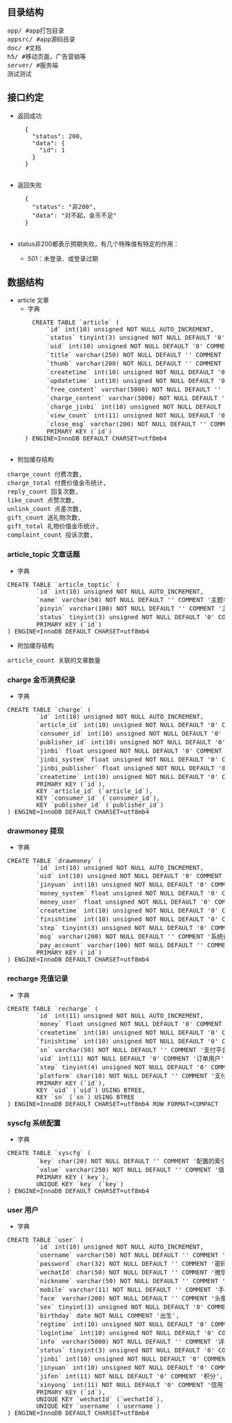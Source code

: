 ## 目录结构
<pre>
app/ #app打包目录
appsrc/ #app源码目录
doc/ #文档
h5/ #移动页面，广告营销等
server/ #服务端
测试测试
</pre>

## 接口约定
* 返回成功  
    <pre>
    {
      "status": 200,
      "data": {
        "id": 1
      }
    }
    </pre>

* 返回失败  		
    <pre>
    {
      "status": "非200",
      "data": "对不起，金币不足"
    }
    </pre>		

* status非200都表示预期失败，有几个特殊值有特定的作用：  
  * 501：未登录、或登录过期  





















## 数据结构
* article 文章  
    * 字典	
    <pre>
      CREATE TABLE `article` (
          `id` int(10) unsigned NOT NULL AUTO_INCREMENT,
          `status` tinyint(3) unsigned NOT NULL DEFAULT '0' COMMENT '状态：1正常 2关闭',
          `uid` int(10) unsigned NOT NULL DEFAULT '0' COMMENT '发布者',
          `title` varchar(250) NOT NULL DEFAULT '' COMMENT '标题',
          `thumb` varchar(200) NOT NULL DEFAULT '' COMMENT '缩略图',
          `createtime` int(10) unsigned NOT NULL DEFAULT '0' COMMENT '发布时间',
          `updatetime` int(10) unsigned NOT NULL DEFAULT '0' COMMENT '更新时间',
          `free_content` varchar(5000) NOT NULL DEFAULT '' COMMENT '免费内容',
          `charge_content` varchar(5000) NOT NULL DEFAULT '' COMMENT '收费内容',
          `charge_jinbi` int(10) unsigned NOT NULL DEFAULT '0' COMMENT '收费金币',
          `view_count` int(11) unsigned NOT NULL DEFAULT '0' COMMENT '阅读次数',
          `close_msg` varchar(200) NOT NULL DEFAULT '' COMMENT '关闭的原因',
          PRIMARY KEY (`id`)
    ) ENGINE=InnoDB DEFAULT CHARSET=utf8mb4
    </pre>

- 附加缓存结构		
<pre>
charge_count 付费次数,
charge_total 付费价值金币统计,
reply_count 回复次数,
like_count 点赞次数,
unlink_count 点差次数,
gift_count 送礼物次数,
gift_total 礼物价值金币统计,
complaint_count 投诉次数,
</pre>

### article_topic 文章话题

- 字典		
<pre>
CREATE TABLE `article_toptic` (
		`id` int(10) unsigned NOT NULL AUTO_INCREMENT,
		`name` varchar(50) NOT NULL DEFAULT '' COMMENT '主题名称',
		`pinyin` varchar(100) NOT NULL DEFAULT '' COMMENT '主题的拼音',
		`status` tinyint(3) unsigned NOT NULL DEFAULT '0' COMMENT '状态：1正常 2关闭',
		PRIMARY KEY (`id`)
) ENGINE=InnoDB DEFAULT CHARSET=utf8mb4
</pre>

- 附加缓存结构		
<pre>
article_count 关联的文章数量
</pre>

### charge 金币消费纪录

- 字典		
<pre>
CREATE TABLE `charge` (
		`id` int(10) unsigned NOT NULL AUTO_INCREMENT,
		`article_id` int(10) unsigned NOT NULL DEFAULT '0' COMMENT '文章',
		`consumer_id` int(10) unsigned NOT NULL DEFAULT '0' COMMENT '消费者',
		`publisher_id` int(10) unsigned NOT NULL DEFAULT '0' COMMENT '发布者',
		`jinbi` float unsigned NOT NULL DEFAULT '0' COMMENT '消费金币',
		`jinbi_system` float unsigned NOT NULL DEFAULT '0' COMMENT '系统扣除金币',
		`jinbi_publisher` float unsigned NOT NULL DEFAULT '0' COMMENT '发布者获得金币',
		`createtime` int(10) unsigned NOT NULL DEFAULT '0' COMMENT '消费时间',
		PRIMARY KEY (`id`),
		KEY `article_id` (`article_id`),
		KEY `consumer_id` (`consumer_id`),
		KEY `publisher_id` (`publisher_id`)
) ENGINE=InnoDB DEFAULT CHARSET=utf8mb4
</pre>

### drawmoney 提现	
	
- 字典		
<pre>
CREATE TABLE `drawmoney` (
		`id` int(10) unsigned NOT NULL AUTO_INCREMENT,
		`uid` int(10) unsigned NOT NULL DEFAULT '0' COMMENT '提现申请人',
		`jinyuan` int(10) unsigned NOT NULL DEFAULT '0' COMMENT '提现金元宝',
		`money_system` float unsigned NOT NULL DEFAULT '0' COMMENT '系统扣除金额',
		`money_user` float unsigned NOT NULL DEFAULT '0' COMMENT '用户得到金额',
		`createtime` int(10) unsigned NOT NULL DEFAULT '0' COMMENT '创建时间',
		`finishtime` int(10) unsigned NOT NULL DEFAULT '0' COMMENT '完成时间',
		`step` tinyint(3) unsigned NOT NULL DEFAULT '0' COMMENT '提现步骤 1:申请中,2:提现成功,3:提现失败',
		`msg` varchar(200) NOT NULL DEFAULT '' COMMENT '系统备注',
		`pay_account` varchar(100) NOT NULL DEFAULT '' COMMENT '提现目标账号(微信/支付宝)',
		PRIMARY KEY (`id`)
) ENGINE=InnoDB DEFAULT CHARSET=utf8mb4
</pre>

### recharge 充值记录		

- 字典		
<pre>
CREATE TABLE `recharge` (
		`id` int(11) unsigned NOT NULL AUTO_INCREMENT,
		`money` float unsigned NOT NULL DEFAULT '0' COMMENT '充值金额',
		`createtime` int(10) unsigned NOT NULL DEFAULT '0' COMMENT '订单创建时间',
		`finishtime` int(10) unsigned NOT NULL DEFAULT '0' COMMENT '订单支付成功时间',
		`sn` varchar(50) NOT NULL DEFAULT '' COMMENT '支付平台编号',
		`uid` int(11) NOT NULL DEFAULT '0' COMMENT '订单用户',
		`step` tinyint(4) unsigned NOT NULL DEFAULT '0' COMMENT '步骤 1:未支付,2:支付成功,3:支付失败',
		`platform` char(10) NOT NULL DEFAULT '' COMMENT '支付平台 wechat,alipay',
		PRIMARY KEY (`id`),
		KEY `uid` (`uid`) USING BTREE,
		KEY `sn` (`sn`) USING BTREE
) ENGINE=InnoDB DEFAULT CHARSET=utf8mb4 ROW_FORMAT=COMPACT
</pre>

### syscfg 系统配置

- 字典		
<pre>
CREATE TABLE `syscfg` (
		`key` char(20) NOT NULL DEFAULT '' COMMENT '配置的索引',
		`value` varchar(250) NOT NULL DEFAULT '' COMMENT '值',
		PRIMARY KEY (`key`),
		UNIQUE KEY `key` (`key`)
) ENGINE=InnoDB DEFAULT CHARSET=utf8mb4
</pre>

### user 用户	
	
- 字典		
<pre>
CREATE TABLE `user` (
		`id` int(10) unsigned NOT NULL AUTO_INCREMENT,
		`username` varchar(50) NOT NULL DEFAULT '' COMMENT '帐号',
		`password` char(32) NOT NULL DEFAULT '' COMMENT '密码',
		`wechatId` char(50) NOT NULL DEFAULT '' COMMENT '微信openId',
		`nickname` varchar(50) NOT NULL DEFAULT '' COMMENT '昵称',
		`mobile` varchar(11) NOT NULL DEFAULT '' COMMENT '手机号码',
		`face` varchar(200) NOT NULL DEFAULT '' COMMENT '头像图片,如果是wechat则每2小时读微信头像',
		`sex` tinyint(3) unsigned NOT NULL DEFAULT '0' COMMENT '性别 1男2女3其他',
		`birthday` date NOT NULL COMMENT '出生',
		`regtime` int(10) unsigned NOT NULL DEFAULT '0' COMMENT '注册时间',
		`logintime` int(10) unsigned NOT NULL DEFAULT '0' COMMENT '登录时间',
		`info` varchar(5000) NOT NULL DEFAULT '' COMMENT '详细信息json:注册时间、注册ip、登录时间、登录ip、国家省市区、教育、收入等信息',
		`status` tinyint(3) unsigned NOT NULL DEFAULT '0' COMMENT '帐号状态:1正常2禁用',
		`jinbi` int(10) unsigned NOT NULL DEFAULT '0' COMMENT '金币',
		`jinyuan` int(10) unsigned NOT NULL DEFAULT '0' COMMENT '元宝',
		`jifen` int(11) NOT NULL DEFAULT '0' COMMENT '积分',
		`xinyong` int(11) NOT NULL DEFAULT '0' COMMENT '信用',
		PRIMARY KEY (`id`),
		UNIQUE KEY `wechatId` (`wechatId`),
		UNIQUE KEY `username` (`username`)
) ENGINE=InnoDB DEFAULT CHARSET=utf8mb4
</pre>



				






